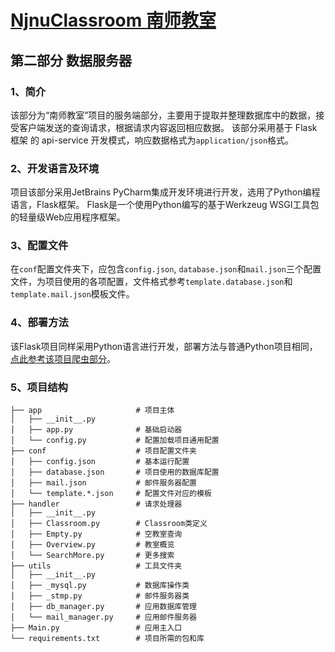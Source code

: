 # [NjnuClassroom 南师教室](../README.md)
## 第二部分 数据服务器


### 1、简介
该部分为“南师教室”项目的服务端部分，主要用于提取并整理数据库中的数据，接受客户端发送的查询请求，根据请求内容返回相应数据。
该部分采用基于 Flask框架 的 api-service 开发模式，响应数据格式为`application/json`格式。


### 2、开发语言及环境
项目该部分采用JetBrains PyCharm集成开发环境进行开发，选用了Python编程语言，Flask框架。
Flask是一个使用Python编写的基于Werkzeug WSGI工具包的轻量级Web应用程序框架。


### 3、配置文件
在`conf`配置文件夹下，应包含`config.json`, `database.json`和`mail.json`三个配置文件，为项目使用的各项配置，文件格式参考`template.database.json`和`template.mail.json`模板文件。


### 4、部署方法
该Flask项目同样采用Python语言进行开发，部署方法与普通Python项目相同，[点此参考该项目爬虫部分](../python/README.md#4)。


### 5、项目结构
```
├── app                     # 项目主体
│   ├── __init__.py
│   ├── app.py              # 基础启动器
│   └── config.py           # 配置加载项目通用配置
├── conf                    # 项目配置文件夹
│   ├── config.json         # 基本运行配置
│   ├── database.json       # 项目使用的数据库配置
│   ├── mail.json           # 邮件服务器配置
│   └── template.*.json     # 配置文件对应的模板
├── handler                 # 请求处理器
│   ├── __init__.py
│   ├── Classroom.py        # Classroom类定义
│   ├── Empty.py            # 空教室查询
│   ├── Overview.py         # 教室概览
│   └── SearchMore.py       # 更多搜索
├── utils                   # 工具文件夹
│   ├── __init__.py
│   ├── _mysql.py           # 数据库操作类
│   ├── _stmp.py            # 邮件服务器类
│   ├── db_manager.py       # 应用数据库管理
│   └── mail_manager.py     # 应用邮件服务器
├── Main.py                 # 应用主入口
└── requirements.txt        # 项目所需的包和库
```

